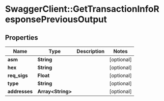 # SwaggerClient::GetTransactionInfoResponsePreviousOutput

## Properties
Name | Type | Description | Notes
------------ | ------------- | ------------- | -------------
**asm** | **String** |  | [optional] 
**hex** | **String** |  | [optional] 
**req_sigs** | **Float** |  | [optional] 
**type** | **String** |  | [optional] 
**addresses** | **Array&lt;String&gt;** |  | [optional] 


